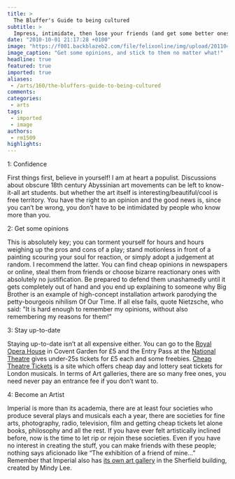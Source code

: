 ```yaml
---
title: >
  The Bluffer's Guide to being cultured
subtitle: >
  Impress, intimidate, then lose your friends (and get some better ones), by being a total git about The Arts (capitalised, don’t you know?)
date: "2010-10-01 21:17:28 +0100"
image: "https://f001.backblazeb2.com/file/felixonline/img/upload/201104181128-felix-nietzsche_colour_2.jpg"
image_caption: "Get some opinions, and stick to them no matter what!"
headline: true
featured: true
imported: true
aliases:
 - /arts/160/the-bluffers-guide-to-being-cultured
comments:
categories:
 - arts
tags:
 - imported
 - image
authors:
 - rm1509
highlights:
---
```


1: Confidence

First things first, believe in yourself! I am at heart a populist. Discussions about obscure 18th century Abyssinian art movements can be left to know-it-all art students. but whether the art itself is interesting/beautiful/cool is free territory. You have the right to an opinion and the good news is, since you can’t be wrong, you don’t have to be intimidated by people who know more than you.

2: Get some opinions

This is absolutely key; you can torment yourself for hours and hours weighing up the pros and cons of a play; stand motionless in front of a painting scouring your soul for reaction, or simply adopt a judgement at random. I recommend the latter. You can find cheap opinions in newspapers or online, steal them from friends or choose bizarre reactionary ones with absolutely no justification. Be prepared to defend them unashamedly until it gets completely out of hand and you end up explaining to someone why Big Brother is an example of high-concept installation artwork parodying the petty-bourgeois nihilism Of Our Time. If all else fails, quote Nietzsche, who said: "It is hard enough to remember my opinions, without also remembering my reasons for them!"

3: Stay up-to-date

Staying up-to-date isn’t at all expensive either. You can go to the [Royal Opera House](http://www.roh.org.uk/) in Covent Garden for £5 and the Entry Pass at the [National Theatre](http://www.nationaltheatre.org.uk/) gives under-25s tickets for £5 each and some freebies. [Cheap Theatre Tickets](http://www.cheaptheatretickets.com) is a site which offers cheap day and lottery seat tickets for London musicals. In terms of Art galleries, there are so many free ones, you need never pay an entrance fee if you don’t want to.

4: Become an Artist

Imperial is more than its academia, there are at least four societies who produce several plays and musicals each a year, there are societies for fine arts, photography, radio, television, film and getting cheap tickets let alone books, philosophy and all the rest. If you have ever felt artistically inclined before, now is the time to let rip or rejoin these societies. Even if you have no interest in creating the stuff, you can make friends with these people; nothing says aficionado like “The exhibition of a friend of mine…” Remember that Imperial also has [its own art gallery](http://www3.imperial.ac.uk/arts/visualart/blythgallery) in the Sherfield building, created by Mindy Lee.
